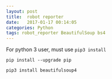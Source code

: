 ```yaml
---
layout: post
title:  robot reporter
date:   2017-01-17 00:14:05
categories: Python 
tags: robot_reporter BeautifulSoup bs4
---
```




For python 3 user, must use `pip3 install`
```
pip install --upgrade pip

pip3 install beautifulsoup4

```